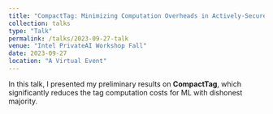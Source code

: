 ```yaml
---
title: "CompactTag: Minimizing Computation Overheads in Actively-Secure MPC for Deep Neural Networks"
collection: talks
type: "Talk"
permalink: /talks/2023-09-27-talk
venue: "Intel PrivateAI Workshop Fall"
date: 2023-09-27
location: "A Virtual Event"
---
```

In this talk, I presented my preliminary results on **CompactTag**, which significantly reduces the tag computation costs for ML with dishonest majority.